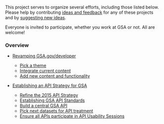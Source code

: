 This project serves to organize several efforts, including those listed below.  Please help by contributing [ideas and feedback](https://github.com/GSA/developers/issues) for any of these projects and by [suggesting new ideas](https://github.com/GSA/developers/issues/new).   

Everyone is invited to participate, whether you work at GSA or not.  All are welcome!  

### Overview 

* [Revamping GSA.gov/developer](https://github.com/GSA/developers/milestones/GSA.gov/developers)
  * [Pick a theme](https://github.com/GSA/developers/issues/5)
  * [Integrate current content](https://github.com/GSA/developers/issues/7)
  * [Add new content and functionality](https://github.com/GSA/developers/issues/3)

* [Establishing an API Strategy for GSA](https://github.com/GSA/developers/milestones/API%20Strategy%20for%20GSA)
  * [Refine the 2015 API Strategy](https://github.com/GSA/developers/blob/gh-pages/api_strategy.md)
  * [Establishing GSA API Standards](https://github.com/GSA/developers/issues/10)
  * [Build a central GSA API](https://github.com/GSA/developers/issues/4)
  * [Pick next datasets for API treatment](https://github.com/GSA/developers/issues/2)
  * [Ensure all APIs participate in API Usability Sessions](https://github.com/GSA/developers/issues/12)
